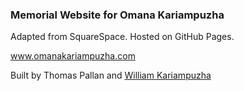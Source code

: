 ### Memorial Website for Omana Kariampuzha 

Adapted from SquareSpace. Hosted on GitHub Pages.

www.omanakariampuzha.com

Built by Thomas Pallan and [William Kariampuzha](https://github.com/wzkariampuzha)
